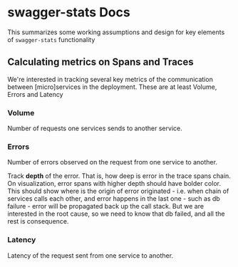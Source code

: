 # swagger-stats Docs

This summarizes some working assumptions and design for key elements of `swagger-stats` functionality

## Calculating metrics on Spans and Traces 

We're interested in tracking several key metrics of the communication between [micro]services in the deployment. 
These are at least Volume, Errors and Latency 

### Volume 

Number of requests one services sends to another service. 

### Errors 

Number of errors observed on the request from one service to another.

Track **depth** of the error. That is, how deep is error in the trace spans chain. 
On visualization, error spans with higher depth should have bolder color. 
This should show where is the origin of error originated - 
i.e. when chain of services calls each other, and error happens in the last one - such as db failure - error will be
propagated back up the call stack. But we are interested in the root cause, so we need to know that db failed, and all the rest is consequence. 

### Latency 

Latency of the request sent from one service to another.